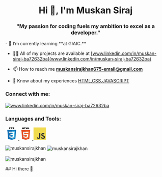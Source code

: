 <h1 align="center">Hi 👋, I'm Muskan Siraj</h1>
<h3 align="center">"My passion for coding fuels my ambition to excel as a developer."</h3>
- 🌱 I’m currently learning **at GIAIC.**

- 👨‍💻 All of my projects are available at [www.linkedin.com/in/muskan-siraj-ba72632ba](www.linkedin.com/in/muskan-siraj-ba72632ba)

- 📫 How to reach me **muskansirajkhan675-email@gmail.com**

- 📄 Know about my experiences [HTML,CSS,JAVASCRIPT](HTML,CSS,JAVASCRIPT)

<h3 align="left">Connect with me:</h3>
<p align="left">
<a href="https://linkedin.com/in/www.linkedin.com/in/muskan-siraj-ba72632ba" target="blank"><img align="center" src="https://raw.githubusercontent.com/rahuldkjain/github-profile-readme-generator/master/src/images/icons/Social/linked-in-alt.svg" alt="www.linkedin.com/in/muskan-siraj-ba72632ba" height="30" width="40" /></a>
</p>
<h3 align="left">Languages and Tools:</h3>
<p align="left"> <a href="https://www.w3schools.com/css/" target="_blank" rel="noreferrer"> <img src="https://raw.githubusercontent.com/devicons/devicon/master/icons/css3/css3-original-wordmark.svg" alt="css3" width="40" height="40"/> </a> <a href="https://www.w3.org/html/" target="_blank" rel="noreferrer"> <img src="https://raw.githubusercontent.com/devicons/devicon/master/icons/html5/html5-original-wordmark.svg" alt="html5" width="40" height="40"/> </a> <a href="https://developer.mozilla.org/en-US/docs/Web/JavaScript" target="_blank" rel="noreferrer"> <img src="https://raw.githubusercontent.com/devicons/devicon/master/icons/javascript/javascript-original.svg" alt="javascript" width="40" height="40"/> </a> </p>

<p><img align="left" src="https://github-readme-stats.vercel.app/api/top-langs?username=muskansirajkhan&show_icons=true&locale=en&layout=compact" alt="muskansirajkhan" /></p>

<p>&nbsp;<img align="center" src="https://github-readme-stats.vercel.app/api?username=muskansirajkhan&show_icons=true&locale=en" alt="muskansirajkhan" /></p>

<p><img align="center" src="https://github-readme-streak-stats.herokuapp.com/?user=muskansirajkhan&" alt="muskansirajkhan" /></p>
## Hi there 👋

<!--
**muskansirajkhan/muskansirajkhan** is a ✨ _special_ ✨ repository because its `README.md` (this file) appears on your GitHub profile.

Here are some ideas to get you started:

- 🔭 I’m currently working on ...
- 🌱 I’m currently learning ...
- 👯 I’m looking to collaborate on ...
- 🤔 I’m looking for help with ...
- 💬 Ask me about ...
- 📫 How to reach me: ...
- 😄 Pronouns: ...
- ⚡ Fun fact: ...
-->
